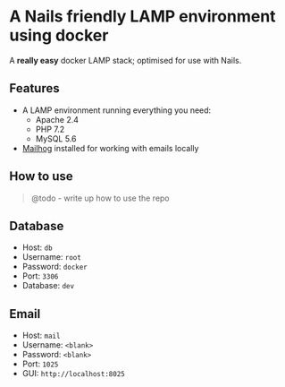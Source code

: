 # A Nails friendly LAMP environment using docker

A **really easy** docker LAMP stack; optimised for use with Nails.



## Features

  - A LAMP environment running everything you need:
    - Apache 2.4
    - PHP 7.2
    - MySQL 5.6
  - [Mailhog](https://github.com/mailhog/MailHog) installed for working with emails locally



## How to use

> @todo - write up how to use the repo



## Database

- Host:     `db`
- Username: `root`
- Password: `docker`
- Port:     `3306`
- Database: `dev`



## Email

- Host:     `mail`
- Username: `<blank>`
- Password: `<blank>`
- Port:     `1025`
- GUI:      `http://localhost:8025`

